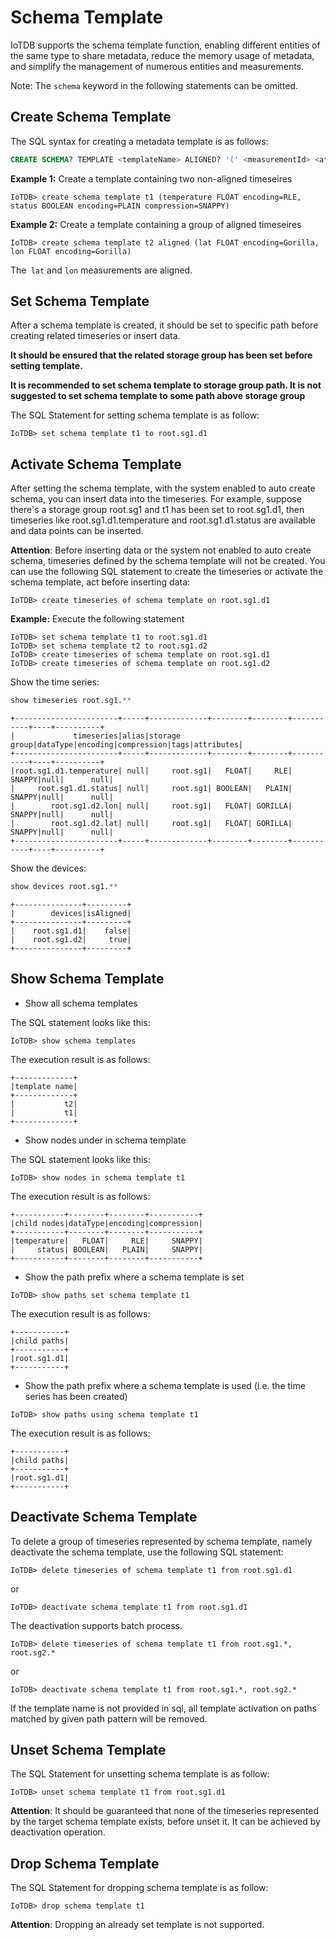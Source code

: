 <!--

    Licensed to the Apache Software Foundation (ASF) under one
    or more contributor license agreements.  See the NOTICE file
    distributed with this work for additional information
    regarding copyright ownership.  The ASF licenses this file
    to you under the Apache License, Version 2.0 (the
    "License"); you may not use this file except in compliance
    with the License.  You may obtain a copy of the License at
    
        http://www.apache.org/licenses/LICENSE-2.0
    
    Unless required by applicable law or agreed to in writing,
    software distributed under the License is distributed on an
    "AS IS" BASIS, WITHOUT WARRANTIES OR CONDITIONS OF ANY
    KIND, either express or implied.  See the License for the
    specific language governing permissions and limitations
    under the License.

-->

# Schema Template

IoTDB supports the schema template function, enabling different entities of the same type to share metadata, reduce the memory usage of metadata, and simplify the management of numerous entities and measurements.

Note: The `schema` keyword in the following statements can be omitted.

## Create Schema Template

The SQL syntax for creating a metadata template is as follows:

```sql
CREATE SCHEMA? TEMPLATE <templateName> ALIGNED? '(' <measurementId> <attributeClauses> [',' <measurementId> <attributeClauses>]+ ')'
```

**Example 1:** Create a template containing two non-aligned timeseires

```shell
IoTDB> create schema template t1 (temperature FLOAT encoding=RLE, status BOOLEAN encoding=PLAIN compression=SNAPPY)
```

**Example 2:** Create a template containing a group of aligned timeseires

```shell
IoTDB> create schema template t2 aligned (lat FLOAT encoding=Gorilla, lon FLOAT encoding=Gorilla)
```

The` lat` and `lon` measurements are aligned.

## Set Schema Template

After a schema template is created, it should be set to specific path before creating related timeseries or insert data.

**It should be ensured that the related storage group has been set before setting template.**

**It is recommended to set schema template to storage group path. It is not suggested to set schema template to some path above storage group**


The SQL Statement for setting schema template is as follow:

```shell
IoTDB> set schema template t1 to root.sg1.d1
```

## Activate Schema Template

After setting the schema template, with the system enabled to auto create schema, you can insert data into the timeseries. For example, suppose there's a storage group root.sg1 and t1 has been set to root.sg1.d1, then timeseries like root.sg1.d1.temperature and root.sg1.d1.status are available and data points can be inserted.


**Attention**: Before inserting data or the system not enabled to auto create schema, timeseries defined by the schema template will not be created. You can use the following SQL statement to create the timeseries or activate the schema template, act before inserting data:

```shell
IoTDB> create timeseries of schema template on root.sg1.d1
```

**Example:** Execute the following statement
```shell
IoTDB> set schema template t1 to root.sg1.d1
IoTDB> set schema template t2 to root.sg1.d2
IoTDB> create timeseries of schema template on root.sg1.d1
IoTDB> create timeseries of schema template on root.sg1.d2
```

Show the time series:
```sql
show timeseries root.sg1.**
````

```shell
+-----------------------+-----+-------------+--------+--------+-----------+----+----------+
|             timeseries|alias|storage group|dataType|encoding|compression|tags|attributes|
+-----------------------+-----+-------------+--------+--------+-----------+----+----------+
|root.sg1.d1.temperature| null|     root.sg1|   FLOAT|     RLE|     SNAPPY|null|      null|
|     root.sg1.d1.status| null|     root.sg1| BOOLEAN|   PLAIN|     SNAPPY|null|      null|
|        root.sg1.d2.lon| null|     root.sg1|   FLOAT| GORILLA|     SNAPPY|null|      null|
|        root.sg1.d2.lat| null|     root.sg1|   FLOAT| GORILLA|     SNAPPY|null|      null|
+-----------------------+-----+-------------+--------+--------+-----------+----+----------+
```

Show the devices:
```sql
show devices root.sg1.**
````

```shell
+---------------+---------+
|        devices|isAligned|
+---------------+---------+
|    root.sg1.d1|    false|
|    root.sg1.d2|     true|
+---------------+---------+
````

## Show Schema Template

- Show all schema templates

The SQL statement looks like this:

```shell
IoTDB> show schema templates
```

The execution result is as follows:
```shell
+-------------+
|template name|
+-------------+
|           t2|
|           t1|
+-------------+
```

- Show nodes under in schema template

The SQL statement looks like this:

```shell
IoTDB> show nodes in schema template t1
```

The execution result is as follows:
```shell
+-----------+--------+--------+-----------+
|child nodes|dataType|encoding|compression|
+-----------+--------+--------+-----------+
|temperature|   FLOAT|     RLE|     SNAPPY|
|     status| BOOLEAN|   PLAIN|     SNAPPY|
+-----------+--------+--------+-----------+
```

- Show the path prefix where a schema template is set

```shell
IoTDB> show paths set schema template t1
```

The execution result is as follows:
```shell
+-----------+
|child paths|
+-----------+
|root.sg1.d1|
+-----------+
```

- Show the path prefix where a schema template is used (i.e. the time series has been created)

```shell
IoTDB> show paths using schema template t1
```

The execution result is as follows:
```shell
+-----------+
|child paths|
+-----------+
|root.sg1.d1|
+-----------+
```

## Deactivate Schema Template

To delete a group of timeseries represented by schema template, namely deactivate the schema template, use the following SQL statement:

```shell
IoTDB> delete timeseries of schema template t1 from root.sg1.d1
```

or

```shell
IoTDB> deactivate schema template t1 from root.sg1.d1
```

The deactivation supports batch process. 

```shell
IoTDB> delete timeseries of schema template t1 from root.sg1.*, root.sg2.*
```

or

```shell
IoTDB> deactivate schema template t1 from root.sg1.*, root.sg2.*
```

If the template name is not provided in sql, all template activation on paths matched by given path pattern will be removed.

## Unset Schema Template

The SQL Statement for unsetting schema template is as follow:

```shell
IoTDB> unset schema template t1 from root.sg1.d1
```

**Attention**: It should be guaranteed that none of the timeseries represented by the target schema template exists, before unset it. It can be achieved by deactivation operation.

## Drop Schema Template

The SQL Statement for dropping schema template is as follow:

```shell
IoTDB> drop schema template t1
```

**Attention**: Dropping an already set template is not supported.